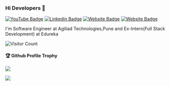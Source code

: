 ### Hi Developers 👋

[![YouTube Badge](https://img.shields.io/badge/YouTube-Vishal-red)](/https://www.youtube.com/c/VishalChougule09)
[![Linkedin Badge](https://img.shields.io/badge/-Vishal-blue?style=flat-square&logo=Linkedin&logoColor=white&link=https://www.linkedin.com/in/vishalchougule-dkte//)](https://www.linkedin.com/in/vishalchougule-dkte/)
[![Website Badge](https://img.shields.io/badge/WebSite-Vishal-green)]()
[![Website Badge](https://img.shields.io/badge/StackOverflow-Vishal-yellow)](https://stackoverflow.com/users/17895298/vishal-chougule)

I'm
Software Engineer at Agiliad Technologies,Pune and Ex-Intern(Full Stack Development) at Edureka


![Visitor Count](https://profile-counter.glitch.me/vishalchougule9/count.svg)

<div>
  <h4>🏆 Github Profile Trophy</h4>
  <a href="https://github.com/ryo-ma/github-profile-trophy">
    <img src="https://github-profile-trophy.vercel.app/?username=vishalchougule9&column=7"/>
  </a>
</div>



![](https://activity-graph.herokuapp.com/graph?username=vishalchougule9&theme=react-dark&area=true)
<!--
**vishalchougule9/vishalchougule9** is a ✨ _special_ ✨ repository because its `README.md` (this file) appears on your GitHub profile.

Here are some ideas to get you started:

- 🔭 I’m currently working on ...
- 🌱 I’m currently learning ...
- 👯 I’m looking to collaborate on ...
- 🤔 I’m looking for help with ...
- 💬 Ask me about ...
- 📫 How to reach me: ...
- 😄 Pronouns: ...
- ⚡ Fun fact: .....

-->

